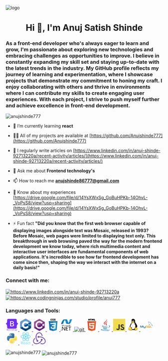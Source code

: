 ![logo](https://github.com/Anujshinde777/Anujshinde777/blob/main/Github%20Banner.png)
<h1 align="center">Hi 👋, I'm Anuj Satish Shinde</h1>
<h3 align="left">As a front-end developer who's always eager to learn and grow, I'm passionate about exploring new technologies and embracing challenges as opportunities to improve. I believe in constantly expanding my skill set and staying up-to-date with the latest trends in the industry. My GitHub profile reflects my journey of learning and experimentation, where I showcase projects that demonstrate my commitment to honing my craft. I enjoy collaborating with others and thrive in environments where I can contribute my skills to create engaging user experiences. With each project, I strive to push myself further and achieve excellence in front-end development.</h3>
 

<p align="left"> <img src="https://komarev.com/ghpvc/?username=anujshinde777&label=Profile%20views&color=0e75b6&style=flat" alt="anujshinde777" /> </p>

- 🌱 I’m currently learning **react**

- 👨‍💻 All of my projects are available at [https://github.com/Anujshinde777](https://github.com/Anujshinde777)

- 📝 I regularly write articles on [https://www.linkedin.com/in/anuj-shinde-92713220a/recent-activity/articles/](https://www.linkedin.com/in/anuj-shinde-92713220a/recent-activity/articles/)

- 💬 Ask me about **Frontend technology's**

- 📫 How to reach me **anujshinde86777@gmail.com**

- 📄 Know about my experiences [https://drive.google.com/file/d/14YsXWxSg_GoBuHPKb-14OhvL-_VoPsS8/view?usp=sharing](https://drive.google.com/file/d/14YsXWxSg_GoBuHPKb-14OhvL-_VoPsS8/view?usp=sharing)

- ⚡ Fun fact **"Did you know that the first web browser capable of displaying images alongside text was Mosaic, released in 1993? Before Mosaic, web pages were limited to displaying text only. This breakthrough in web browsing paved the way for the modern frontend development we know today, where rich multimedia content and interactive user interfaces are fundamental components of web applications. It's incredible to see how far frontend development has come since then, shaping the way we interact with the internet on a daily basis!"**

<h3 align="left">Connect with me:</h3>
<p align="left">
<a href="https://linkedin.com/in/https://www.linkedin.com/in/anuj-shinde-92713220a" target="blank"><img align="center" src="https://raw.githubusercontent.com/rahuldkjain/github-profile-readme-generator/master/src/images/icons/Social/linked-in-alt.svg" alt="https://www.linkedin.com/in/anuj-shinde-92713220a" height="30" width="40" /></a>
<a href="https://www.leetcode.com/https://www.codingninjas.com/studio/profile/anuj777" target="blank"><img align="center" src="https://raw.githubusercontent.com/rahuldkjain/github-profile-readme-generator/master/src/images/icons/Social/leet-code.svg" alt="https://www.codingninjas.com/studio/profile/anuj777" height="30" width="40" /></a>
</p>

<h3 align="left">Languages and Tools:</h3>
<p align="left"> <a href="https://getbootstrap.com" target="_blank" rel="noreferrer"> <img src="https://raw.githubusercontent.com/devicons/devicon/master/icons/bootstrap/bootstrap-plain-wordmark.svg" alt="bootstrap" width="40" height="40"/> </a> <a href="https://www.w3schools.com/cpp/" target="_blank" rel="noreferrer"> <img src="https://raw.githubusercontent.com/devicons/devicon/master/icons/cplusplus/cplusplus-original.svg" alt="cplusplus" width="40" height="40"/> </a> <a href="https://www.w3schools.com/cs/" target="_blank" rel="noreferrer"> <img src="https://raw.githubusercontent.com/devicons/devicon/master/icons/csharp/csharp-original.svg" alt="csharp" width="40" height="40"/> </a> <a href="https://www.w3schools.com/css/" target="_blank" rel="noreferrer"> <img src="https://raw.githubusercontent.com/devicons/devicon/master/icons/css3/css3-original-wordmark.svg" alt="css3" width="40" height="40"/> </a> <a href="https://dotnet.microsoft.com/" target="_blank" rel="noreferrer"> <img src="https://raw.githubusercontent.com/devicons/devicon/master/icons/dot-net/dot-net-original-wordmark.svg" alt="dotnet" width="40" height="40"/> </a> <a href="https://git-scm.com/" target="_blank" rel="noreferrer"> <img src="https://www.vectorlogo.zone/logos/git-scm/git-scm-icon.svg" alt="git" width="40" height="40"/> </a> <a href="https://www.w3.org/html/" target="_blank" rel="noreferrer"> <img src="https://raw.githubusercontent.com/devicons/devicon/master/icons/html5/html5-original-wordmark.svg" alt="html5" width="40" height="40"/> </a> <a href="https://www.java.com" target="_blank" rel="noreferrer"> <img src="https://raw.githubusercontent.com/devicons/devicon/master/icons/java/java-original.svg" alt="java" width="40" height="40"/> </a> <a href="https://developer.mozilla.org/en-US/docs/Web/JavaScript" target="_blank" rel="noreferrer"> <img src="https://raw.githubusercontent.com/devicons/devicon/master/icons/javascript/javascript-original.svg" alt="javascript" width="40" height="40"/> </a> <a href="https://www.linux.org/" target="_blank" rel="noreferrer"> <img src="https://raw.githubusercontent.com/devicons/devicon/master/icons/linux/linux-original.svg" alt="linux" width="40" height="40"/> </a> <a href="https://www.mysql.com/" target="_blank" rel="noreferrer"> <img src="https://raw.githubusercontent.com/devicons/devicon/master/icons/mysql/mysql-original-wordmark.svg" alt="mysql" width="40" height="40"/> </a> <a href="https://www.python.org" target="_blank" rel="noreferrer"> <img src="https://raw.githubusercontent.com/devicons/devicon/master/icons/python/python-original.svg" alt="python" width="40" height="40"/> </a> <a href="https://reactjs.org/" target="_blank" rel="noreferrer"> <img src="https://raw.githubusercontent.com/devicons/devicon/master/icons/react/react-original-wordmark.svg" alt="react" width="40" height="40"/> </a> <a href="https://redux.js.org" target="_blank" rel="noreferrer"> <img src="https://raw.githubusercontent.com/devicons/devicon/master/icons/redux/redux-original.svg" alt="redux" width="40" height="40"/> </a> </p>

<p><img align="left" src="https://github-readme-stats.vercel.app/api/top-langs?username=anujshinde777&show_icons=true&locale=en&layout=compact" alt="anujshinde777" /></p>

<p>&nbsp;<img align="center" src="https://github-readme-stats.vercel.app/api?username=anujshinde777&show_icons=true&locale=en" alt="anujshinde777" /></p>
